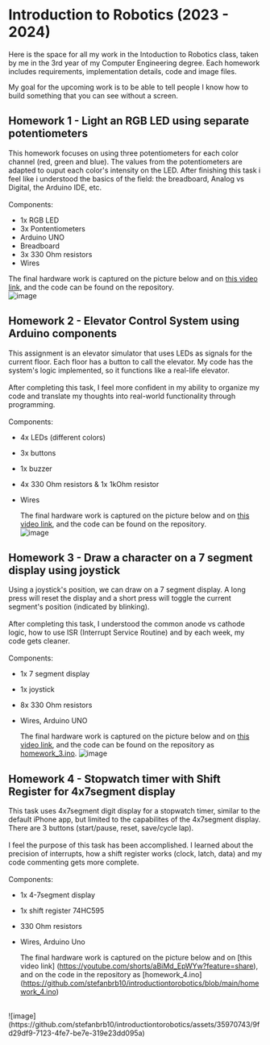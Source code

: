 # Introduction to Robotics (2023 - 2024)
Here is the space for all my work in the Intoduction to Robotics class, taken by me in the 3rd year of my Computer Engineering degree. Each homework includes requirements, implementation details, code and image files.

My goal for the upcoming work is to be able to tell people I know how to build something that you can see without a screen.

## Homework 1 - Light an RGB LED using separate potentiometers
This homework focuses on using three potentiometers for each color channel (red, green and blue). The values from the potentiometers are adapted to ouput each color's intensity on the LED.
After finishing this task i feel like i understood the basics of the field: the breadboard, Analog vs Digital, the Arduino IDE, etc.
<br> <br>
Components:
  - 1x RGB LED
  - 3x Pontentiometers
  - Arduino UNO
  - Breadboard
  - 3x 330 Ohm resistors
  - Wires

The final hardware work is captured on the picture below and on [this video link](https://youtu.be/odYh3JC_jyA?si=RXHRvevwee9fD3rG), and the code can be found on the repository. 
<br>
![image](https://github.com/stefanbrb10/introductiontorobotics/assets/35970743/0af54fdd-1940-4970-a4af-ea1c8e126ec9)

## Homework 2 - Elevator Control System using Arduino components
This assignment is an elevator simulator that uses LEDs as signals for the current floor. Each floor has a button to call the elevator. My code has the system's logic implemented, so it functions like a real-life elevator.<br> <br> After completing this task, I feel more confident in my ability to organize my code and translate my thoughts into real-world functionality through programming.
<br><br>
Components:
- 4x LEDs (different colors)
- 3x buttons
- 1x buzzer
- 4x 330 Ohm resistors & 1x 1kOhm resistor
- Wires

  The final hardware work is captured on the picture below and on [this video link](https://youtube.com/shorts/i1zYdx4s9Cg?feature=share), and the code can be found on the repository.
  <br>
  ![image](https://github.com/stefanbrb10/introductiontorobotics/assets/35970743/888d47f4-f7b1-465b-a961-61a462445321)

## Homework 3 - Draw a character on a 7 segment display using joystick
Using a joystick's position, we can draw on a 7 segment display. A long press will reset the display and a short press will toggle the current segment's position (indicated by blinking). <br><br>
After completing this task, I understood the common anode vs cathode logic, how to use ISR (Interrupt Service Routine) and by each week, my code gets cleaner.
<br> <br>
Components:
- 1x 7 segment display
- 1x joystick
- 8x 330 Ohm resistors
- Wires, Arduino UNO

  The final hardware work is captured on the picture below and on [this video link](https://www.youtube.com/watch?v=Km1vf0I4Pb0), and the code can be found on the repository as [homework_3.ino](https://github.com/stefanbrb10/introductiontorobotics/blob/main/homework_3.ino).
![image](https://github.com/stefanbrb10/introductiontorobotics/assets/35970743/13bf82e2-d57e-4298-a8d6-e794f54ce552)

## Homework 4 - Stopwatch timer with Shift Register for 4x7segment display
This task uses 4x7segment digit display for a stopwatch timer, similar to the default iPhone app, but limited to the capabilites of the 4x7segment display. There are 3 buttons (start/pause, reset, save/cycle lap).
<br> <br>
I feel the purpose of this task has been accomplished. I learned about the precision of interrupts, how a shift register works (clock, latch, data) and my code commenting gets more complete. 
<br> <br>
Components:
- 1x 4-7segment display
- 1x shift register 74HC595
- 330 Ohm resistors
- Wires, Arduino Uno

  The final hardware work is captured on the picture below and on [this video link] (https://youtube.com/shorts/aBiMd_EpWYw?feature=share), and on the code in the repository as [homework_4.ino] (https://github.com/stefanbrb10/introductiontorobotics/blob/main/homework_4.ino)
<br>
![image](https://github.com/stefanbrb10/introductiontorobotics/assets/35970743/9fd29df9-7123-4fe7-be7e-319e23dd095a)


